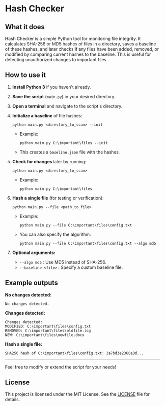 # Hash Checker

## What it does

Hash Checker is a simple Python tool for monitoring file integrity. It calculates SHA-256 or MD5 hashes of files in a directory, saves a baseline of these hashes, and later checks if any files have been added, removed, or modified by comparing current hashes to the baseline. This is useful for detecting unauthorized changes to important files.

## How to use it

1. **Install Python 3** if you haven't already.

2. **Save the script** (`main.py`) in your desired directory.

3. **Open a terminal** and navigate to the script's directory.

4. **Initialize a baseline** of file hashes:
   ```
   python main.py <directory_to_scan> --init
   ```
   - Example:
     ```
     python main.py C:\important\files --init
     ```
   - This creates a `baseline.json` file with the hashes.

5. **Check for changes** later by running:
   ```
   python main.py <directory_to_scan>
   ```
   - Example:
     ```
     python main.py C:\important\files
     ```

6. **Hash a single file** (for testing or verification):
   ```
   python main.py --file <path_to_file>
   ```
   - Example:
     ```
     python main.py --file C:\important\files\config.txt
     ```
   - You can also specify the algorithm:
     ```
     python main.py --file C:\important\files\config.txt --algo md5
     ```

7. **Optional arguments:**
   - `--algo md5` : Use MD5 instead of SHA-256.
   - `--baseline <file>` : Specify a custom baseline file.

## Example outputs

**No changes detected:**
```
No changes detected.
```

**Changes detected:**
```
Changes detected:
MODIFIED: C:\important\files\config.txt
REMOVED: C:\important\files\oldfile.log
NEW: C:\important\files\newfile.docx
```

**Hash a single file:**
```
SHA256 hash of C:\important\files\config.txt: 3a7bd3e2360a3d...
```

---

Feel free to modify or extend the script for your needs!

## License

This project is licensed under the MIT License. See the [LICENSE](LICENSE) file for details.
